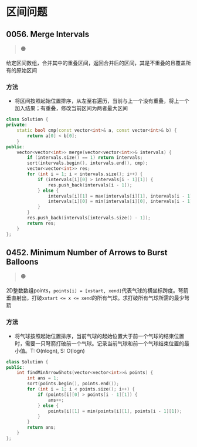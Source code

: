 # 区间问题

## 0056. Merge Intervals

> :orange_circle:

给定区间数组，合并其中的重叠区间，返回合并后的区间，其是不重叠的且覆盖所有的原始区间

### 方法

- 将区间按照起始位置排序，从左至右遍历，当前与上一个没有重叠，将上一个加入结果；有重叠，修改当前区间为两者最大区间

```cpp
class Solution {
private:
    static bool cmp(const vector<int>& a, const vector<int>& b) {
        return a[0] < b[0];
    } 
public:
    vector<vector<int>> merge(vector<vector<int>>& intervals) {
        if (intervals.size() == 1) return intervals;
        sort(intervals.begin(), intervals.end(), cmp);
        vector<vector<int>> res;
        for (int i = 1; i < intervals.size(); i++) {
            if (intervals[i][0] > intervals[i - 1][1]) {
                res.push_back(intervals[i - 1]);
            } else {
                intervals[i][1] = max(intervals[i][1], intervals[i - 1][1]);
                intervals[i][0] = min(intervals[i][0], intervals[i - 1][0]);
            }
        }
        res.push_back(intervals[intervals.size() - 1]);
        return res;
    }
};
```

## 0452. Minimum Number of Arrows to Burst Balloons

> :orange_circle:

2D整数数组points，`points[i] = [xstart, xend]`代表气球的横坐标跨度。弩箭垂直射出，打破`xstart <= x <= xend`的所有气球。求打破所有气球所需的最少弩箭

### 方法

- 将气球按照起始位置排序，当前气球的起始位置大于前一个气球的结束位置时，需要一只弩箭打破前一个气球。记录当前气球和前一个气球结束位置的最小值。T: O(nlogn), S: O(logn)

```cpp
class Solution {
public:
    int findMinArrowShots(vector<vector<int>>& points) {
        int ans = 1;
        sort(points.begin(), points.end());
        for (int i = 1; i < points.size(); i++) {
            if (points[i][0] > points[i - 1][1]) {
                ans++;
            } else {
                points[i][1] = min(points[i][1], points[i - 1][1]);
            }
        }
        return ans;
    }
};
```


